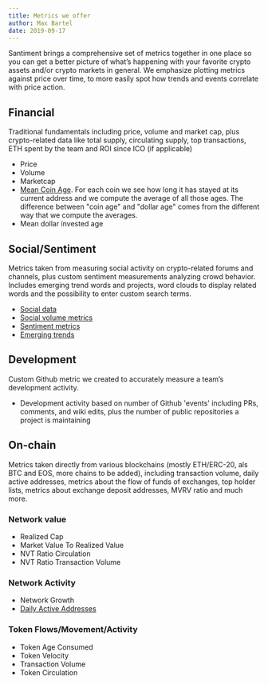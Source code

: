 ```yaml
---
title: Metrics we offer
author: Max Bartel
date: 2019-09-17
---
```


Santiment brings a comprehensive set of metrics together in one place so you can get a better picture of what’s happening with your favorite crypto assets and/or crypto markets in general.
We emphasize plotting metrics against price over time, to more easily spot how trends and events correlate with price action.


## Financial

Traditional fundamentals including price, volume and market cap, plus crypto-related data like total supply, circulating supply, top transactions, ETH spent by the team and ROI since ICO (if applicable)

- Price
- Volume
- Marketcap
- [Mean Coin Age](/metrics/financial/mean-coin-age). For each coin we see how long it has stayed at its current address and we compute the average of all those ages. The difference between "coin age" and "dollar age" comes from the different way that we compute the averages.
- Mean dollar invested age

## Social/Sentiment

Metrics taken from measuring social activity on crypto-related forums and channels, plus custom sentiment measurements analyzing crowd behavior. Includes emerging trend words and projects, word clouds to display related words and the possibility to enter custom search terms.

- [Social data](/metrics/social-sentiment/social-data)
- [Social volume metrics](/metrics/social-sentiment/social-volume-metrics)
- [Sentiment metrics](/metrics/social-sentiment/sentiment-metrics)
- [Emerging trends](/metrics/social-sentiment/emerging-trends)


## Development

Custom Github metric we created to accurately measure a team’s development activity.

- Development activity based on number of Github 'events' including PRs, comments, and wiki edits, plus the number of public repositories a project is maintaining

## On-chain

Metrics taken directly from various blockchains (mostly ETH/ERC-20, als BTC and EOS, more chains to be added), including transaction volume, daily active addresses, metrics about the flow of funds of exchanges, top holder lists, metrics about exchange deposit addresses, MVRV ratio and much more.

### Network value
- Realized Cap
- Market Value To Realized Value
- NVT Ratio Circulation
- NVT Ratio Transaction Volume

### Network Activity
- Network Growth
- [Daily Active Addresses](/metrics/on-chain/daily-active-addresses)

### Token Flows/Movement/Activity
- Token Age Consumed
- Token Velocity
- Transaction Volume
- Token Circulation
